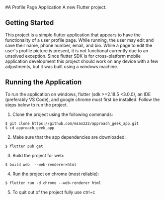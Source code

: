 #A Profile Page Application 
A new Flutter project.

## Getting Started

This project is a simple flutter application that appears to have the functionality of a user profile page. While running, the user may edit and save their name, phone number, email, and bio. While a page to edit the user's profile picture is present, it is not functional currently due to an unsolved exception. Since flutter SDK is for cross-platform mobile application development this project should work on any device with a few adjustments, but it was built using a windows machine.

## Running the Application

To run the application on windows, flutter (sdk >=2.18.5 <3.0.0), an IDE (preferably VS Code), and google chrome must first be installed. Follow the steps below to run the project. 

1. Clone the project using the following commands:

```
$ git clone https://github.com/msan222/approach_geek_app.git
$ cd approach_geek_app
```
2. Make sure that the app dependencies are downloaded:

```
$ flutter pub get
```
3. Build the project for web:

```
$ build web  --web-renderer=html
```
4. Run the project on chrome (most reliable):

```
$ flutter run -d chrome --web-renderer html
```
5. To quit out of the project fully use ctrl+c


